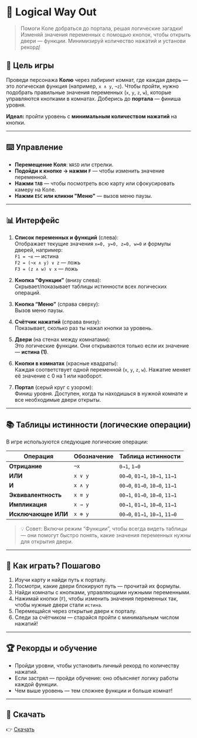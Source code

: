 # 🧠 Logical Way Out

> Помоги Коле добраться до портала, решая логические загадки! Изменяй значения переменных с помощью кнопок, чтобы открыть двери — функции. Минимизируй количество нажатий и установи рекорд!

## 🎯 Цель игры
Проведи персонажа **Колю** через лабиринт комнат, где каждая дверь — это логическая функция (например, `x ∧ y`, `¬z`). Чтобы пройти, нужно подобрать правильные значения переменных (`x`, `y`, `z`, `w`), которые управляются кнопками в комнатах. Доберись до **портала** — финиша уровня.

**Идеал:** пройти уровень с **минимальным количеством нажатий** на кнопки.

---

## ⌨️ Управление

- **Перемещение Коля**: `WASD` или стрелки.
- **Подойди к кнопке → нажми `F`** — чтобы изменить значение переменной.
- **Нажми `TAB`** — чтобы посмотреть всю карту или сфокусировать камеру на Коле.
- **Нажми `ESC` или кликни "Меню"** — вызов меню паузы.

---

## 📊 Интерфейс

1. **Список переменных и функций** (слева):  
   Отображает текущие значения `x=0, y=0, z=0, w=0` и формулы дверей, например:  
   `F1 = ¬x` — истина  
   `F2 = (¬x ∧ y) ∨ z` — ложь  
   `F3 = (z ∧ w) ∨ x` — ложь

2. **Кнопка “Функции”** (внизу слева):  
   Скрывает/показывает таблицы истинности всех логических операций.

3. **Кнопка “Меню”** (справа сверху):  
   Вызов меню паузы.

4. **Счётчик нажатий** (справа внизу):  
   Показывает, сколько раз ты нажал кнопки за уровень.

5. **Двери** (на стенах между комнатами):  
   Это логические функции. Они открываются только если их значение — **истина (1)**.

6. **Кнопки в комнатах** (красные квадраты):  
   Каждая соответствует одной переменной (`x`, `y`, `z`, `w`). Нажатие меняет её значение с 0 на 1 или наоборот.

7. **Портал** (серый круг с узором):  
   Финиш уровня. Доступен, когда ты находишься в нужной комнате и все необходимые двери открыты.

---

## 📚 Таблицы истинности (логические операции)

В игре используются следующие логические операции:

| Операция | Обозначение | Таблица истинности |
|----------|-------------|--------------------|
| **Отрицание** | `¬x` | `0→1`, `1→0` |
| **ИЛИ** | `x ∨ y` | `00→0`, `01→1`, `10→1`, `11→1` |
| **И** | `x ∧ y` | `00→0`, `01→0`, `10→0`, `11→1` |
| **Эквивалентность** | `x ≡ y` | `00→1`, `01→0`, `10→0`, `11→1` |
| **Импликация** | `x → y` | `00→1`, `01→1`, `10→0`, `11→1` |
| **Исключающее ИЛИ** | `x ⊕ y` | `00→0`, `01→1`, `10→1`, `11→0` |

> 💡 Совет: Включи режим “Функции”, чтобы всегда видеть таблицы — они помогут быстро понять, какие значения переменных нужны для открытия двери.

---

## 🧩 Как играть? Пошагово

1. Изучи карту и найди путь к порталу.
2. Посмотри, какие двери блокируют путь — прочитай их формулы.
3. Найди комнаты с кнопками, управляющими нужными переменными.
4. Нажимай кнопки (`F`), чтобы изменить значения переменных так, чтобы нужные двери стали `истина`.
5. Перемещайся через открытые двери к порталу.
6. Следи за счётчиком — старайся пройти с минимальным числом нажатий!

---

## 🏆 Рекорды и обучение

- Пройди уровни, чтобы установить личный рекорд по количеству нажатий.
- Если застрял — пройди обучение: оно объясняет логику работы каждой функции.
- Чем выше уровень — тем сложнее функции и больше комнат!

---

## 🚀 Скачать
   👉 [Скачать](ссылка-на-релиз)  
